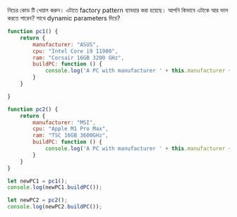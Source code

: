 নিচের কোড টি খেয়াল করুন। এটাতে factory pattern ব্যাবহার করা হয়েছে। আপনি কিভাবে এটাকে আর ভাল করতে পারেন? সাথে dynamic parameters দিয়ে?

```javascript
function pc1() {
    return {
        manufacturer: "ASUS",
        cpu: "Intel Core i9 11900",
        ram: "Corsair 16GB 3200 GHz",
        buildPC: function () {
            console.log('A PC with manufacturer ' + this.manufacturer + ' CPU ' + this.cpu + ' RAM ' + this.ram + ' is built!');
        }
    }

}

function pc2() {
    return {
        manufacturer: "MSI",
        cpu: "Apple M1 Pro Max",
        ram: "TSC 16GB 3600GHz",
        buildPC: function () {
            console.log('A PC with manufacturer ' + this.manufacturer + ' CPU ' + this.cpu + ' RAM ' + this.ram + ' is built!');
        }
    }
}

let newPC1 = pc1();
console.log(newPC1.buildPC());

let newPC2 = pc2();
console.log(newPC2.buildPC());


```